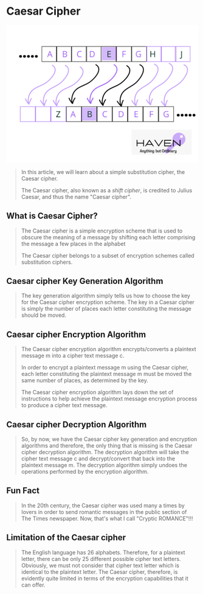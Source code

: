 # Caesar Cipher

![Caesar Cipher](./docs/static/Caesar.png)

> In this article, we will learn about a simple substitution cipher, the Caesar cipher.
>
> The Caesar cipher, also known as a _shift cipher_, is credited to Julius Caesar, and thus the name "Caesar cipher".

## What is Caesar Cipher?

> The Caesar cipher is a simple encryption scheme that is used to obscure the meaning of a message by shifting each letter comprising the message a few places in the alphabet
>
> The Caesar cipher belongs to a subset of encryption schemes called substitution ciphers.

## Caesar cipher Key Generation Algorithm

> The key generation algorithm simply tells us how to choose the key for the Caesar cipher encryption scheme. The key in a Caesar cipher is simply the number of places each letter constituting the message should be moved.

## Caesar cipher Encryption Algorithm

>The Caesar cipher encryption algorithm encrypts/converts a plaintext message m into a cipher text message c.
>
> In order to encrypt a plaintext message m using the Caesar cipher, each letter constituting the plaintext message m must be moved the same number of places, as determined by the key.
>
> The Caesar cipher encryption algorithm lays down the set of instructions to help achieve the plaintext message encryption process to produce a cipher text message.

## Caesar cipher Decryption Algorithm

> So, by now, we have the Caesar cipher key generation and encryption algorithms and therefore, the only thing that is missing is the Caesar cipher decryption algorithm. The decryption algorithm will take the cipher text message c and decrypt/convert that back into the plaintext message m. The decryption algorithm simply undoes the operations performed by the encryption algorithm.

## Fun Fact

> In the 20th century, the Caesar cipher was used many a times by lovers in order to send romantic messages in the public section of The Times newspaper. Now, that's what I call "Cryptic ROMANCE"!!!

## Limitation of the Caesar cipher

> The English language has 26 alphabets. Therefore, for a plaintext letter, there can be only 25 different possible cipher text letters. Obviously, we must not consider that cipher text letter which is identical to the plaintext letter. The Caesar cipher, therefore, is evidently quite limited in terms of the encryption capabilities that it can offer.
